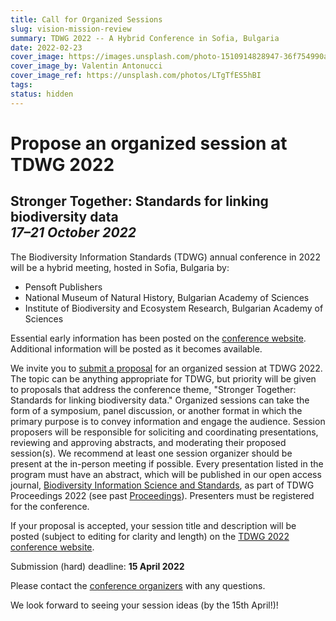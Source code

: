 ```yaml
---
title: Call for Organized Sessions
slug: vision-mission-review
summary: TDWG 2022 -- A Hybrid Conference in Sofia, Bulgaria
date: 2022-02-23
cover_image: https://images.unsplash.com/photo-1510914828947-36f754990aa5
cover_image_by: Valentin Antonucci 
cover_image_ref: https://unsplash.com/photos/LTgTfES5hBI
tags: 
status: hidden
---
```


# Propose an organized session at TDWG 2022

<H2> Stronger Together: Standards for linking biodiversity data<br />
  <em>17–21 October 2022</em></H2>

The Biodiversity Information Standards (TDWG) annual conference in 2022 will be a hybrid meeting, hosted in Sofia, Bulgaria by:

- Pensoft Publishers
- National Museum of Natural History, Bulgarian Academy of Sciences
- Institute of Biodiversity and Ecosystem Research, Bulgarian Academy of Sciences

Essential early information has been posted on the [conference website](/conferences/2022/). Additional information will be posted as it becomes available.

We invite you to [submit a proposal](https://www.surveymonkey.com/r/CYK8HPR) for an organized session at TDWG 2022. The topic can be anything appropriate for TDWG, but priority will be given to proposals that address the conference theme, "Stronger Together: Standards for linking biodiversity data." Organized sessions can take the form of a symposium, panel discussion, or another format in which the primary purpose is to convey information and engage the audience. Session proposers will be responsible for soliciting and coordinating presentations, reviewing and approving abstracts, and moderating their proposed session(s). We recommend at least one session organizer should be present at the in-person meeting if possible. Every presentation listed in the program must have an abstract, which will be published in our open access journal, [Biodiversity Information Science and Standards](https://biss.pensoft.net/), as part of TDWG Proceedings 2022 (see past [Proceedings](https://biss.pensoft.net/collections)). Presenters must be registered for the conference.

If your proposal is accepted, your session title and description will be posted (subject to editing for clarity and length) on the [TDWG 2022 conference website](https://www.tdwg.org/conferences/2022/).

Submission (hard) deadline: **15 April 2022**

Please contact the [conference organizers](mailto:conf-organizers@tdwg.org) with any questions.

We look forward to seeing your session ideas (by the 15th April!)!
